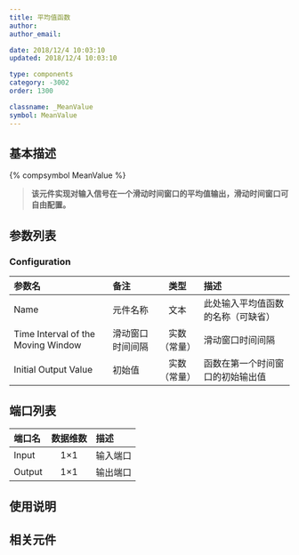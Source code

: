 ```yaml
---
title: 平均值函数
author: 
author_email:

date: 2018/12/4 10:03:10
updated: 2018/12/4 10:03:10

type: components
category: -3002
order: 1300

classname: _MeanValue
symbol: MeanValue
---
```

## 基本描述
{% compsymbol MeanValue %}

> **该元件实现对输入信号在一个滑动时间窗口的平均值输出，滑动时间窗口可自由配置。**

## 参数列表
### Configuration
| 参数名 | 备注 | 类型 | 描述 |
| :--- | :--- | :--: | :--- |
| Name | 元件名称 | 文本 | 此处输入平均值函数的名称（可缺省） |
| Time Interval of the Moving Window | 滑动窗口时间间隔 | 实数（常量） | 滑动窗口时间间隔|
| Initial Output Value | 初始值 | 实数（常量） | 函数在第一个时间窗口的初始输出值 |

## 端口列表

| 端口名 | 数据维数 | 描述 |
| :--- | :--:  | :--- |
| Input | 1×1 |输入端口 |
| Output | 1×1 |输出端口 |

## 使用说明



## 相关元件



